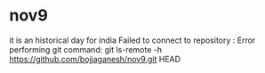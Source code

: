 # nov9
it is an historical day for india
Failed to connect to repository : Error performing git command: git ls-remote -h https://github.com/bojjaganesh/nov9.git HEAD
